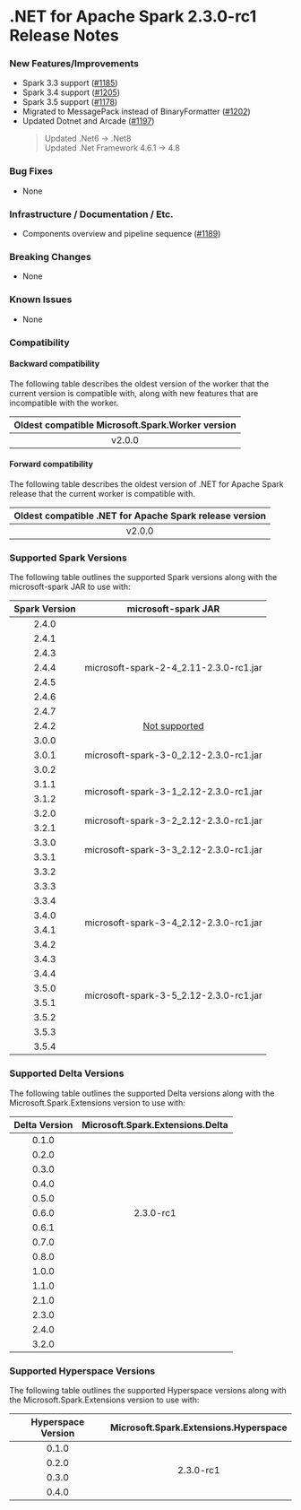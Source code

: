 # .NET for Apache Spark 2.3.0-rc1 Release Notes

### New Features/Improvements

* Spark 3.3 support ([#1185](https://github.com/dotnet/spark/pull/1185))
* Spark 3.4 support ([#1205](https://github.com/dotnet/spark/pull/1205))
* Spark 3.5 support ([#1178](https://github.com/dotnet/spark/pull/1178))
* Migrated to MessagePack instead of BinaryFormatter ([#1202](https://github.com/dotnet/spark/pull/1202))
* Updated Dotnet and Arcade ([#1197](https://github.com/dotnet/spark/pull/1197))
  > Updated .Net6 -> .Net8  
  > Updated .Net Framework 4.6.1 -> 4.8


### Bug Fixes

* None

### Infrastructure / Documentation / Etc.

* Components overview and pipeline sequence ([#1189](https://github.com/dotnet/spark/pull/1189))

### Breaking Changes

* None

### Known Issues

* None

### Compatibility

#### Backward compatibility

The following table describes the oldest version of the worker that the current version is compatible with, along with new features that are incompatible with the worker.

<table>
    <thead>
        <tr>
            <th>Oldest compatible Microsoft.Spark.Worker version</th>
        </tr>
    </thead>
    <tbody align="center">
        <tr>
            <td>v2.0.0</td>
        </tr>
    </tbody>
</table>

#### Forward compatibility

The following table describes the oldest version of .NET for Apache Spark release that the current worker is compatible with.

<table>
    <thead>
        <tr>
            <th>Oldest compatible .NET for Apache Spark release version</th>
        </tr>
    </thead>
    <tbody align="center">
        <tr>
            <td>v2.0.0</td>
        </tr>
    </tbody>
</table>

### Supported Spark Versions

The following table outlines the supported Spark versions along with the microsoft-spark JAR to use with:

<table>
    <thead>
        <tr>
            <th>Spark Version</th>
            <th>microsoft-spark JAR</th>
        </tr>
    </thead>
    <tbody align="center">
        <tr>
            <td>2.4.0</td>
            <td rowspan=7>microsoft-spark-2-4_2.11-2.3.0-rc1.jar</td>
        </tr>
        <tr>
            <td>2.4.1</td>
        </tr>
        <tr>
            <td>2.4.3</td>
        </tr>
        <tr>
            <td>2.4.4</td>
        </tr>
        <tr>
            <td>2.4.5</td>
        </tr>
        <tr>
            <td>2.4.6</td>
        </tr>
        <tr>
            <td>2.4.7</td>
        </tr>
        <tr>
            <td>2.4.2</td>
            <td><a href="https://github.com/dotnet/spark/issues/60">Not supported</a></td>
        </tr>
        <tr>
            <td>3.0.0</td>
            <td rowspan=3>microsoft-spark-3-0_2.12-2.3.0-rc1.jar</td>
        </tr>
        <tr>
            <td>3.0.1</td>
        </tr>
		<tr>
            <td>3.0.2</td>
        </tr>
        <tr>
            <td>3.1.1</td>
            <td rowspan=2>microsoft-spark-3-1_2.12-2.3.0-rc1.jar</td>
        </tr>
        <tr>
            <td>3.1.2</td>
        </tr>
        <tr>
            <td>3.2.0</td>
            <td rowspan=2>microsoft-spark-3-2_2.12-2.3.0-rc1.jar</td>
        </tr>
        <tr>
            <td>3.2.1</td>
        </tr>
        <tr>
            <td>3.3.0</td>
            <td rowspan=2>microsoft-spark-3-3_2.12-2.3.0-rc1.jar</td>
        </tr>
        <tr>
            <td>3.3.1</td>
        </tr>
        <tr>
            <td>3.3.2</td>
        </tr>
        <tr>
            <td>3.3.3</td>
        </tr>
        <tr>
            <td>3.3.4</td>
        </tr>
        <tr>
            <td>3.4.0</td>
            <td rowspan=2>microsoft-spark-3-4_2.12-2.3.0-rc1.jar</td>
        </tr>
        <tr>
            <td>3.4.1</td>
        </tr>
        <tr>
            <td>3.4.2</td>
        </tr>
        <tr>
            <td>3.4.3</td>
        </tr>
        <tr>
            <td>3.4.4</td>
        </tr>
        <tr>
            <td>3.5.0</td>
            <td rowspan=2>microsoft-spark-3-5_2.12-2.3.0-rc1.jar</td>
        </tr>
        <tr>
            <td>3.5.1</td>
        </tr>
        <tr>
            <td>3.5.2</td>
        </tr>
        <tr>
            <td>3.5.3</td>
        </tr>
        <tr>
            <td>3.5.4</td>
        </tr>
    </tbody>
</table>

### Supported Delta Versions

The following table outlines the supported Delta versions along with the Microsoft.Spark.Extensions version to use with:

<table>
    <thead>
        <tr>
            <th>Delta Version</th>
            <th>Microsoft.Spark.Extensions.Delta</th>
        </tr>
    </thead>
    <tbody align="center">
        <tr>
            <td>0.1.0</td>
            <td rowspan=11>2.3.0-rc1</td>
        </tr>
        <tr>
            <td>0.2.0</td>
        </tr>
        <tr>
            <td>0.3.0</td>
        </tr>
        <tr>
            <td>0.4.0</td>
        </tr>
        <tr>
            <td>0.5.0</td>
        </tr>
        <tr>
            <td>0.6.0</td>
        </tr>
        <tr>
            <td>0.6.1</td>
        </tr>
        <tr>
            <td>0.7.0</td>
        </tr>
		<tr>
            <td>0.8.0</td>
        </tr>
        <tr>
            <td>1.0.0</td>
        </tr>
		<tr>
            <td>1.1.0</td>
        </tr>
        <tr>
            <td>2.1.0</td>
        </tr>
        <tr>
            <td>2.3.0</td>
        </tr>
        <tr>
            <td>2.4.0</td>
        </tr>
        <tr>
            <td>3.2.0</td>
        </tr>
    </tbody>
</table>

### Supported Hyperspace Versions

The following table outlines the supported Hyperspace versions along with the Microsoft.Spark.Extensions version to use with:

<table>
    <thead>
        <tr>
            <th>Hyperspace Version</th>
            <th>Microsoft.Spark.Extensions.Hyperspace</th>
        </tr>
    </thead>
    <tbody align="center">
        <tr>
            <td>0.1.0</td>
            <td rowspan=4>2.3.0-rc1</td>
        </tr>
        <tr>
            <td>0.2.0</td>
        </tr>
		<tr>
            <td>0.3.0</td>
        </tr>
		<tr>
            <td>0.4.0</td>
        </tr>
    </tbody>
</table>
